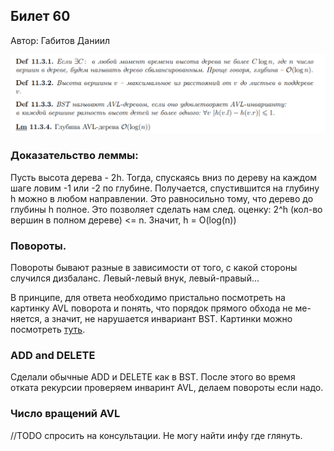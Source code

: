 ## Билет 60
Автор: Габитов Даниил

<p align="center">
  <img src="https://github.com/DanielGabitov/HSEAlgo2020/raw/master/algo_data/ticket_60_1.png" alt="home"/>
</p>

### Доказательство леммы:
Пусть высота дерева - 2h. Тогда, спускаясь вниз по дереву на каждом шаге ловим -1 или -2 по глубине. Получается, спустившится
на глубину h можно в любом направлении. Это равносильно тому, что дерево до глубины h полное. Это позволяет сделать нам след.
оценку: 2^h (кол-во вершин в полном дереве) <= n. Значит, h = O(log(n))

### Повороты.

Повороты бывают разные в зависимости от того, с какой стороны случился дизбаланс. Левый-левый внук, левый-правый...

В принципе, для ответа необходимо пристально посмотреть на картинку AVL поворота и понять, что порядок прямого обхода не ме-
няется, а значит, не нарушается инвариант BST. Картинки можно посмотреть [туть](https://www.geeksforgeeks.org/avl-tree-set-1-insertion/).

### ADD and DELETE

Сделали обычные ADD и DELETE как в BST. После этого во время отката рекурсии проверяем инваринт AVL, делаем повороты если надо.

### Число вращений AVL
//TODO спросить на консультации. Не могу найти инфу где глянуть.
